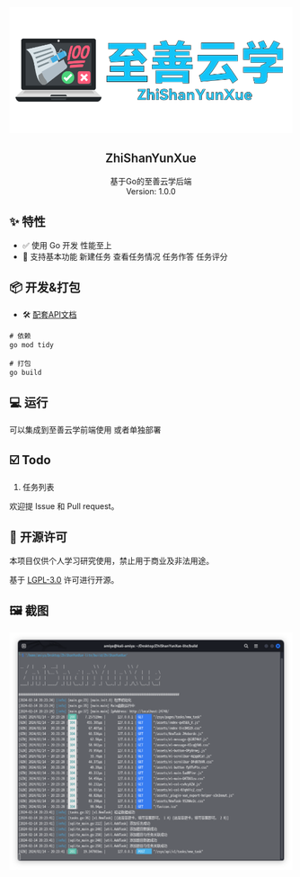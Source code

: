 ![项目Logo](images/README/zsyx_logo_big.png "项目Logo")

<div align="center">

<h2 align="center" style="font-weight: 600">ZhiShanYunXue</h2>

<p align="center">
    基于Go的<a>至善云学</a>后端
    <br />
    Version: 1.0.0
</p>
</div>

## ✨ 特性

- ✅ 使用 Go 开发 性能至上
- 📔 支持基本功能 新建任务 查看任务情况 任务作答 任务评分

## 📦️ 开发&打包

- 🛠 [配套API文档](https://apifox.com/apidoc/shared-df1fc889-ef10-4dfa-a199-1e75da2160a3)

```shell
# 依赖
go mod tidy

# 打包
go build
```

## 💻 运行

可以集成到至善云学前端使用 或者单独部署

## ☑️ Todo

1. 任务列表

欢迎提 Issue 和 Pull request。

## 📜 开源许可

本项目仅供个人学习研究使用，禁止用于商业及非法用途。

基于 [LGPL-3.0](https://www.gnu.org/licenses/lgpl-3.0.en.html#license-tex) 许可进行开源。

## 🖼️ 截图

![1720975999718](images/README/console.png "控制台页面")
